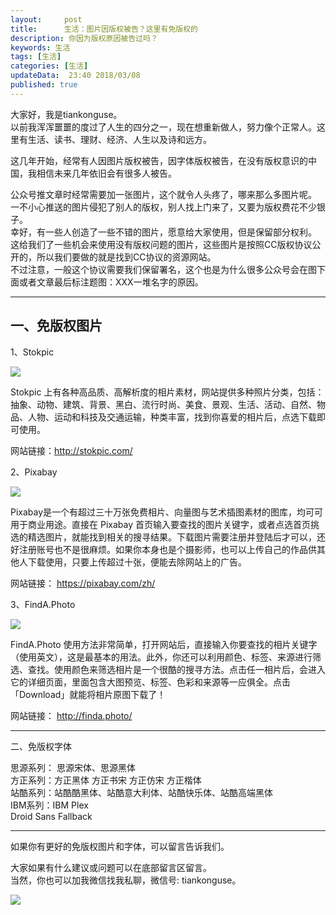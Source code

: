 ```yaml
---   
layout:     post  
title:      生活：图片因版权被告？这里有免版权的  
description: 你因为版权原因被告过吗？    
keywords: 生活  
tags: [生活]  
categories: [生活]  
updateData:  23:40 2018/03/08
published: true  
---  
```

 
大家好，我是tiankonguse。  
以前我浑浑噩噩的度过了人生的四分之一，现在想重新做人，努力像个正常人。这里有生活、读书、理财、经济、人生以及诗和远方。  


这几年开始，经常有人因图片版权被告，因字体版权被告，在没有版权意识的中国，我相信未来几年依旧会有很多人被告。  

公众号推文章时经常需要加一张图片，这个就令人头疼了，哪来那么多图片呢。    
一不小心推送的图片侵犯了别人的版权，别人找上门来了，又要为版权费花不少银子。  
幸好，有一些人创造了一些不错的图片，愿意给大家使用，但是保留部分权利。    
这给我们了一些机会来使用没有版权问题的图片，这些图片是按照CC版权协议公开的，所以我们要做的就是找到CC协议的资源网站。  
不过注意，一般这个协议需要我们保留署名，这个也是为什么很多公众号会在图下面或者文章最后标注题图：XXX一堆名字的原因。  

***

## 一、免版权图片  

1、Stokpic  


![](http://res2018.tiankonguse.com/images/2018/03/20180308233424.png)  

Stokpic 上有各种高品质、高解析度的相片素材，网站提供多种照片分类，包括：抽象、动物、建筑、背景、黑白、流行时尚、美食、景观、生活、活动、自然、物品、人物、运动和科技及交通运输，种类丰富，找到你喜爱的相片后，点选下载即可使用。  

网站链接：http://stokpic.com/  


2、Pixabay  


![](http://res2018.tiankonguse.com/images/2018/03/20180308233541.png)  

Pixabay是一个有超过三十万张免费相片、向量图与艺术插图素材的图库，均可可用于商业用途。直接在 Pixabay 首页输入要查找的图片关键字，或者点选首页挑选的精选图片，就能找到相关的搜寻结果。下载图片需要注册并登陆后才可以，还好注册账号也不是很麻烦。如果你本身也是个摄影师，也可以上传自己的作品供其他人下载使用，只要上传超过十张，便能去除网站上的广告。  

网站链接： https://pixabay.com/zh/    

3、FindA.Photo  

![](http://res2018.tiankonguse.com/images/2018/03/20180308233710.png)  


FindA.Photo 使用方法非常简单，打开网站后，直接输入你要查找的相片关键字（使用英文），这是最基本的用法。此外，你还可以利用颜色、标签、来源进行筛选、查找。使用颜色来筛选相片是一个很酷的搜寻方法。点击任一相片后，会进入它的详细页面，里面包含大图预览、标签、色彩和来源等一应俱全。点击「Download」就能将相片原图下载了！  

网站链接： http://finda.photo/   

***

二、免版权字体  

思源系列： 思源宋体、思源黑体  
方正系列：方正黑体 方正书宋 方正仿宋 方正楷体  
站酷系列：站酷酷黑体、站酷意大利体、站酷快乐体、站酷高端黑体  
IBM系列：IBM Plex  
Droid Sans Fallback  

 

***

如果你有更好的免版权图片和字体，可以留言告诉我们。 


大家如果有什么建议或问题可以在底部留言区留言。  
当然，你也可以加我微信找我私聊，微信号: tiankonguse。  

![](http://res2018.tiankonguse.com/images/tiankonguse-support.png)  


